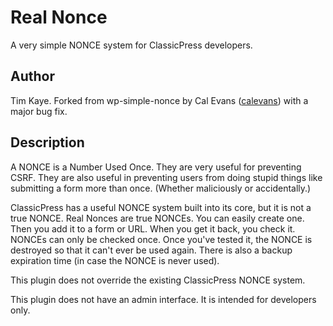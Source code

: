 Real Nonce
===============

A very simple NONCE system for ClassicPress developers.

Author
------
Tim Kaye. Forked from wp-simple-nonce by Cal Evans ([calevans](http://github.com/calevans)) with a major bug fix.


Description
-----------
A NONCE is a Number Used Once. They are very useful for preventing CSRF. They are also useful in preventing users from doing stupid things like submitting a form more than once. (Whether maliciously or accidentally.)

ClassicPress has a useful NONCE system built into its core, but it is not a true NONCE. Real Nonces are true NONCEs. You can easily create one. Then you add it to a form or URL. When you get it back, you check it. NONCEs can only be checked once. Once you've tested it, the NONCE is destroyed so that it can't ever be used again. There is also a backup expiration time (in case the NONCE is never used).

This plugin does not override the existing ClassicPress NONCE system.

This plugin does not have an admin interface. It is intended for developers only.
